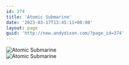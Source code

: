 ```yaml
---
id: 374
title: 'Atomic Submarine'
date: '2023-03-17T13:45:11+00:00'
layout: page
guid: 'http://new.andydixon.com/?page_id=374'
---
```


![Atomic Submarine](https://i0.wp.com/assets.g8x2.ldn.idrivee2-23.com/posters/Atomic%20Submarine%2001.jpg?w=1200&ssl=1 "Atomic Submarine")  
![Atomic Submarine](https://i0.wp.com/assets.g8x2.ldn.idrivee2-23.com/posters/Atomic%20Submarine%2002.jpg?w=1200&ssl=1 "Atomic Submarine")